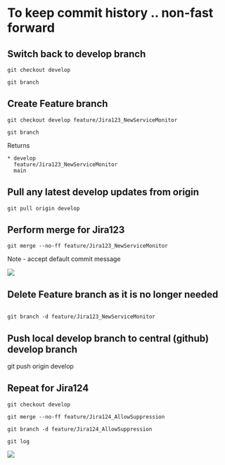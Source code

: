 # To keep commit history .. non-fast forward

## Switch back to develop branch

```
git checkout develop

git branch

```

## Create Feature branch

```
git checkout develop feature/Jira123_NewServiceMonitor

git branch

```

Returns

```
* develop
  feature/Jira123_NewServiceMonitor
  main
```

## Pull any latest develop updates from origin

```
git pull origin develop
```

## Perform merge for Jira123

```
git merge --no-ff feature/Jira123_NewServiceMonitor
```

Note - accept default commit message

![](https://github.com/WelshieGD/terraform-learnings/blob/main/journal/prep/Images/gitlogmergedevelop.png)

## Delete Feature branch as it is no longer needed

```

git branch -d feature/Jira123_NewServiceMonitor

```

## Push local develop branch to central (github) develop branch

git push origin develop

## Repeat for Jira124

```
git checkout develop

git merge --no-ff feature/Jira124_AllowSuppression

git branch -d feature/Jira124_AllowSuppression

git log

```

![](https://github.com/WelshieGD/terraform-learnings/blob/main/journal/prep/Images/gitlogJira124.png)